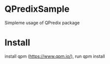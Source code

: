 # QPredixSample
Simpleme usage of QPredix package
# Install
install qpm (https://www.qpm.io/), run qpm install
